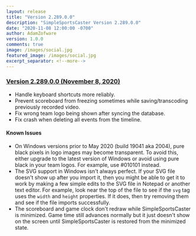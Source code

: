 ```yaml
---
layout: release
title: "Version 2.289.0.0"
description: "SimpleSportsCaster Version 2.289.0.0"
date: "2020-11-08 12:00:00 -0700"
author: AdamZofware
version: 1.0.0
comments: true
image: /images/social.jpg
featured_image: /images/social.jpg
excerpt_separator: <!--more-->
---
```


### [Version 2.289.0.0 (November 8, 2020)]({{page.url}})
* Handle keyboard shortcuts more reliably.
* Prevent scoreboard from freezing sometimes while saving/transcoding previously recorded video.
* Fix wrong team logo being shown after syncing the database.
* Fix crash when deleting all events from the timeline.

<!--more-->

#### Known Issues
* On Windows versions prior to May 2020 (build 19041 aka 2004), pure black pixels in logo images may become transparent. To avoid this, either upgrade to the latest version of Windows or avoid using pure black in your team logos. For example, use #010101 instead.
* The SVG support in Windows isn't always perfect. If your SVG file doesn't show up after you import it, then you might be able to get it to work by making a few simple edits to the SVG file in Notepad or another text editor. For example, look near the top of the file to see if the `svg` tag uses the `width` and `height` properties. If it does, then try removing them and see if the file imports successfully.
* The scoreboard and game clock don't redraw while SimpleSportsCaster is minimized. Game time still advances normally but it just doesn't show on the screen until SimpleSportsCaster is restored from the minimized state.
